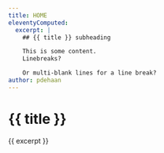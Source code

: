 ```yaml
---
title: HOME
eleventyComputed:
  excerpt: |
    ## {{ title }} subheading

    This is some content.
    Linebreaks?

    Or multi-blank lines for a line break?
author: pdehaan
---
```


# {{ title }}

{{ excerpt }}
